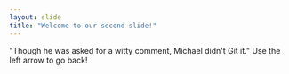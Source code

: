 ```yaml
---
layout: slide
title: "Welcome to our second slide!"
---
```

"Though he was asked for a witty comment, Michael didn't Git it." 
Use the left arrow to go back!
